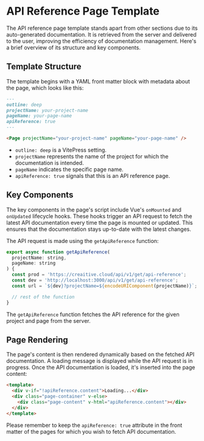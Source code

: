 # API Reference Page Template

The API reference page template stands apart from other sections due to its auto-generated documentation. It is retrieved from the server and delivered to the user, improving the efficiency of documentation management. Here's a brief overview of its structure and key components.

## Template Structure

The template begins with a YAML front matter block with metadata about the page, which looks like this:

```markdown
---
outline: deep
projectName: your-project-name
pageName: your-page-name
apiReference: true
---

<Page projectName="your-project-name" pageName="your-page-name" />
```

- `outline: deep` is a VitePress setting.
- `projectName` represents the name of the project for which the documentation is intended.
- `pageName` indicates the specific page name.
- `apiReference: true` signals that this is an API reference page.

## Key Components

The key components in the page's script include Vue's `onMounted` and `onUpdated` lifecycle hooks. These hooks trigger an API request to fetch the latest API documentation every time the page is mounted or updated. This ensures that the documentation stays up-to-date with the latest changes.

The API request is made using the `getApiReference` function:

```javascript
export async function getApiReference(
  projectName: string,
  pageName: string
) {
  const prod = 'https://creaitive.cloud/api/v1/get/api-reference';
  const dev = 'http://localhost:3000/api/v1/get/api-reference';
  const url = `${dev}?projectName=${encodeURIComponent(projectName)}`;

  // rest of the function
}
```

The `getApiReference` function fetches the API reference for the given project and page from the server.

## Page Rendering

The page's content is then rendered dynamically based on the fetched API documentation. A loading message is displayed while the API request is in progress. Once the API documentation is loaded, it's inserted into the page content:

```html
<template>
  <div v-if="!apiReference.content">Loading...</div>
  <div class="page-container" v-else>
    <div class="page-content" v-html="apiReference.content"></div>
  </div>
</template>
```

Please remember to keep the `apiReference: true` attribute in the front matter of the pages for which you wish to fetch API documentation.
